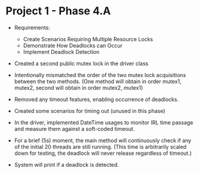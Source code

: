 # Project 1 - Phase 4.A
- Requirements:
    - Create Scenarios Requiring Multiple Resource Locks
    - Demonstrate How Deadlocks can Occur
    - Implement Deadlock Detection
    
- Created a second public mutex lock in the driver class
- Intentionally mismatched the order of the two mutex lock acquisitions between the two methods. (One method will obtain in order mutex1, mutex2, second will obtain in order mutex2, mutex1)
- Removed any timeout features, enabling occurrence of deadlocks.
- Created some scenarios for timing out (unused in this phase)

- In the driver, implemented DateTime usages to monitor IRL time passage and measure them against a soft-coded timeout.
- For a brief (5s) moment, the main method will continuously check if any of the initial 20 threads are still running. (This time is arbitrarily scaled down for testing, the deadlock will never release regardless of timeout.)
- System will print if a deadlock is detected.
